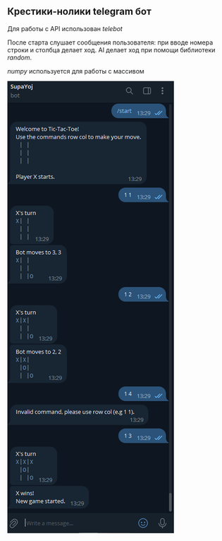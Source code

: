 ## Крестики-нолики telegram бот

Для работы с API использован *telebot*

После старта слушает сообщения пользователя: при вводе номера строки и столбца делает ход. AI делает ход при помощи библиотеки *random*.

*numpy* используется для работы с массивом 

![Пример работы бота](https://github.com/Kroilov/py_edu/blob/main/practice_09/example_scr.png)